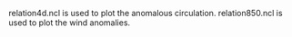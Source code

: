 relation4d.ncl is used to plot the anomalous circulation.
relation850.ncl is used to plot the wind anomalies.
